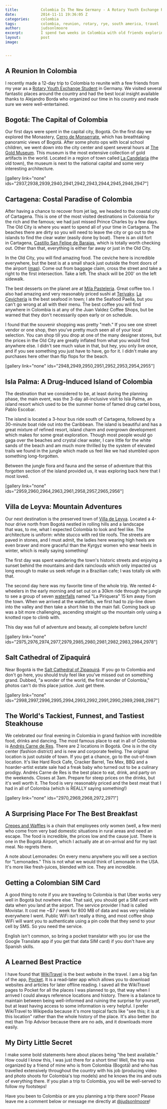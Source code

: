```yaml
---
title:			Colombia Is The New Germany - A Rotary Youth Exchange Reunion
date:			2014-11-11 19:36:05 Z
categories:		colombia
tags:			colombia, reunion, rotary, rye, south america, travel
author:			judsonlmoore
excerpt:		I spend two weeks in Colombia with old friends exploring the hottest destinations, eating the most delicious food, and learning to dance in the streets!
layout:			post
image:			


---
```


## A Reunion In Colombia

I recently made a 12-day trip to Colombia to reunite with a few friends from my year as a [Rotary Youth Exchange Student](https://www.judsonlmoore.com/location/germany/) in Germany. We visited several fantastic places around the country and had the best local insight available thanks to Alejandro Borda who organized our time in his country and made sure we were well-entertained.

## Bogotá: The Capital of Colombia

Our first days were spent in the capital city, Bogotá. On the first day we explored the Monastery, [Cerro de Monserrate](http://en.wikipedia.org/wiki/Monserrate), which has breathtaking panoramic views of Bogotá. After some photo ops with local school children, we went down into the city center and spent several hours at [The Gold Museum](http://en.wikipedia.org/wiki/Gold_Museum,_Bogot%C3%A1). This museum is the most extensive collection of gold artifacts in the world. Located in a region of town called [La Candelaria](http://en.wikipedia.org/wiki/La_Candelaria) (the old town), the museum is next to the national capital and some very interesting architecture.

[gallery link="none" ids="2937,2938,2939,2940,2941,2942,2943,2944,2945,2946,2947"]

## Cartagena: Costal Paradise of Colombia

After having a chance to recover from jet lag, we headed to the coastal city of Cartagena. This is one of the most visited destinations in Colombia for the rich and the famous; we had just missed Prince Charles by a few days.  The Old City is where you want to spend all of your time in Cartagena. The beaches there are dirty so you will need to leave the city or go out to the islands to find the clear water (easily done by boat). There is an old fort in Cartagena, [Castillo San Felipe de Barajas](http://en.wikipedia.org/wiki/Castillo_San_Felipe_de_Barajas), which is totally worth checking out. Other than that, everything is either far away or just in the Old City.

In the Old City, you will find amazing food. The ceviche here is incredible everywhere, but the best is at a small shack just outside the front doors of the airport ([map](https://www.google.co.in/maps/dir//10.4453845,-75.5171151/@10.4453807,-75.5194285,17z/data=!3m1!4b1)). Come out from baggage claim, cross the street and take a right to the first intersection. Take a left. The shack will be 200' on the left sidewalk.

The best desserts on the planet are at [Mila Pasteleria](http://www.tripadvisor.in/Restaurant_Review-g297476-d1737746-Reviews-Pasteleria_Mila-Cartagena_Cartagena_District_Bolivar_Department.html). Great coffee too. I also had amazing and very reasonably priced sushi at [Teriyaky](http://www.tripadvisor.in/Restaurant_Review-g297476-d3822835-Reviews-Teriyaki-Cartagena_Cartagena_District_Bolivar_Department.html). [La Cevicheria](http://lacevicheriacartagena.com/en/) is the best seafood in town; I ate the Seafood Paella, but you can't go wrong at all with their menu. The best coffee you will find anywhere in Colombia is at any of the Juan Valdez Coffee Shops, but be warned that they don't necessarily open early or on schedule.

I found that the souvenir shopping was pretty "meh." If you see one street vendor or one shop, then you've pretty much seen all of your local selection. You can shop till you drop at one of the many designer stores, but the prices in the Old City are greatly inflated from what you would find anywhere else. I didn't see much value in that, but hey, you only live once, and if you see something you just have to have, go for it. I didn't make any purchases here other than flip flops for the beach.

[gallery link="none" ids="2948,2949,2950,2951,2952,2953,2954,2955"]

## Isla Palma: A Drug-Induced Island of Colombia

The destination that we considered to be, at least during the planning phase, the main event, was the 3-day all-inclusive visit to Isla Palma, an island resort which used to be the summer home of famed drug cartel boss, Pablo Escobar.

The island is located a 3-hour bus ride south of Cartagena, followed by a 30-minute boat ride out into the Caribbean. The island is beautiful and has a great mixture of refined resort, island charm and overgrown development which makes for some great exploration. Though most people would go gaga over the beaches and crystal clear water, I care little for the white sands of the beach and am much more thrilled by the system of elevated trails we found in the jungle which made us feel like we had stumbled upon something long-forgotten.

Between the jungle flora and fauna and the sense of adventure that this forgotten section of the island provided us, it was exploring back here that I most loved.

[gallery link="none" ids="2959,2960,2964,2963,2961,2958,2957,2965,2956"]

## Villa de Leyva: Mountain Adventures

Our next destination is the preserved town of [Villa de Leyva](http://en.wikipedia.org/wiki/Villa_de_Leyva). Located a 4-hour drive north from Bogotá nestled in rolling hills and a landscape that was, to me, what I expected Colombia to look and feel like. The architecture is uniform: white stucco with red tile roofs. The streets are paved in stones, and I must admit, the ladies here wearing high heels are even braver and more graceful than the Kyrgyz women who wear heels in winter, which is really saying something!

The first day was spent wandering the town's historic streets and enjoying a sunset behind the mountains and dark rainclouds which only impacted us long enough to make us seek refuge in a Brazilian cafe; I was totally ok with that.

The second day here was my favorite time of the whole trip. We rented 4-wheelers in the early morning and set out on a 30km ride through the jungle to see a group of seven [waterfalls](http://en.wikipedia.org/wiki/Waterfall) named "La Piriquera" 15 km away from the town. When we arrived at the waterfalls, we first had to zip-line down into the valley and then take a short hike to the main fall. Coming back up was a bit more challenging, ascending straight up the mountain only using a knotted rope to climb with.

This day was full of adventure and beauty, all complete before lunch!

[gallery link="none" ids="2975,2976,2974,2977,2979,2985,2980,2981,2982,2983,2984,2978"]

## Salt Cathedral of Zipaquirá

Near Bogotá is the [Salt Cathedral of Zipaquirá](http://en.wikipedia.org/wiki/Salt_Cathedral_of_Zipaquir%C3%A1). If you go to Colombia and don't go here, you should truly feel like you've missed out on something grand. Dubbed, "a wonder of the world, the first wonder of Colombia," photos can't do this place justice. Just get there.

[gallery link="none" ids="2998,2997,2996,2995,2994,2993,2992,2991,2990,2989,2988,2987"]

## The World's Tackiest, Funnest, and Tastiest Steakhouse

We celebrated our final evening in Colombia in grand fashion with incredible food, drinks and dancing. The most famous place to eat in all of Colombia is [Andrés Carne de Res](http://www.andrescarnederes.com/). There are 2 locations in Bogotá. One is in the city center (fashion district) and is new and corporate feeling. The original location is just outside of town. If you get a chance, go to the out-of-town location. It's like Hard Rock Cafe, Cracker Barrel, Tex Mex, BBQ and a hoarder-artist estate sale had a freak baby who turned out to be a culinary prodigy. Andrés Carne de Res is the best place to eat, drink, and party on the weekends. Closes at 3am. Prepare for steep prices on the drinks, but it's well worth it. The food is very reasonably priced and the best meat that I had in all of Colombia (which is REALLY saying something!)

[gallery link="none" ids="2970,2969,2968,2972,2971"]

## A Surprising Place For The Best Breakfast

[Crepes and Waffles](http://crepesywaffles.com.co/) is a chain that employees only women (well, a few men) who come from very bad domestic situations in rural areas and need an escape. The food is incredible, the prices low and the cause just. There is one in the Bogotá Airport, which I actually ate at on-arrival and for my last meal. No regrets there.

A note about Lemonades: On every menu anywhere you will see a section for "Lemonades." This is not what we would think of Lemonade in the USA. It's more like fresh-juices, blended with ice. They are incredible.

## Getting a Colombian SIM Card

A good thing to note if you are traveling to Colombia is that Uber works very well in Bogotá but nowhere else. That said, you should get a SIM card with data when you land at the airport. The service provider I had is called Movistar. It cost me ~\$7 / week for 800 MB of data and was very reliable everywhere I went. Public WiFi isn't really a thing, and most coffee shop WiFi will want you to authenticate using a pin code that they send to your cell by SMS. So you need the service.

English isn't common, so bring a pocket translator with you (or use the Google Translate app if you get that data SIM card) if you don't have any Spanish skills.

## A Learned Best Practice

I have found that [WikiTravel](http://wikitravel.org/) is the best website in the travel. I am a big fan of the app, [Pocket](http://getpocket.com/a/). It is a read-later app which allows you to download websites and articles for later offline reading. I saved all the WikiTravel pages to Pocket for all the places I was planned to go, that way when I arrived I could always reference locations and history. There is a balance to maintain between being well-informed and ruining the surprise for yourself, but at least having access to some information is very helpful. I prefer WikiTravel to Wikipedia because it's more topical facts like "see this; it is at this location" rather than the whole history of the place. It's also better (to me) than Trip Advisor because there are no ads, and it downloads more easily.

## My Dirty Little Secret

I make some bold statements here about places being "the best available." How could I know this, I was just there for a short time! Well, the trip was organized by a friend of mine who is from Colombia (Bogotá) and who has travelled extensively throughout the country with his job (producing video and photo shoots for Colombia's top models) and he knows the ins and outs of everything there. If you plan a trip to Colombia, you will be well-served to follow my footsteps!

Have you been to Colombia or are you planning a trip there soon? Please leave me a comment below or message me directly at [@judsonlmoore](http://twitter.com/judsonlmoore)!
